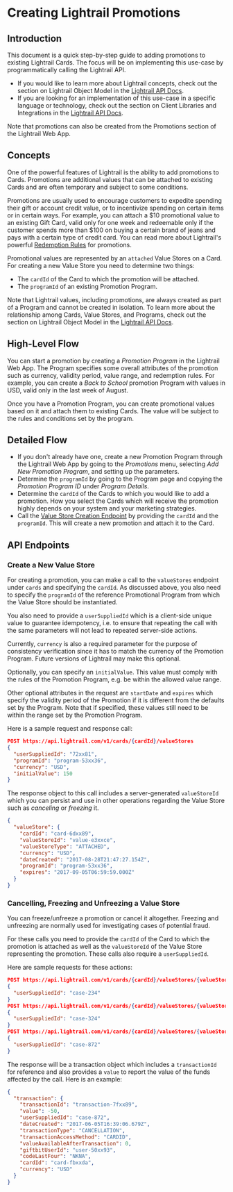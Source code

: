 # Creating Lightrail Promotions

## Introduction

This document is a quick step-by-step guide to adding promotions to existing Lightrail Cards. The focus will be on implementing this use-case by programmatically calling the Lightrail API. 

- If you would like to learn more about Lightrail concepts, check out the section on Lightrail Object Model in the [Lightrail API Docs](https://www.lightrail.com/docs/).
- If you are looking for an implementation of this use-case in a specific language or technology, check out the section on Client Libraries and Integrations in the [Lightrail API Docs](https://www.lightrail.com/docs/).

Note that promotions can also be created from the Promotions section of the Lightrail Web App.

## Concepts

One of the powerful features of Lightrail is the ability to add promotions to Cards. Promotions are additional values that can be attached to existing Cards and are often temporary and subject to some conditions. 

Promotions are usually used to encourage customers to expedite spending their gift or account credit value, or to incentivize spending on certain items or in certain ways. For example, you can attach a $10 promotional value to an existing Gift Card, valid only for one week and redeemable only if the customer spends more than $100 on buying a certain brand of jeans and pays with a certain type of credit card. You can read more about Lightrail's powerful [Redemption Rules](https://github.com/Giftbit/Lightrail-API-Docs/blob/master/feature-deep-dive/RedemptionRules.md) for promotions.

Promotional values are represented by an `attached` Value Stores on a Card. For creating a new Value Store you need to determine two things:

- The `cardId` of the Card to which the promotion will be attached.  
- The `programId` of an existing Promotion Program. 

Note that Lightrail values, including promotions, are always created as part of a Program and cannot be created in isolation. To learn more about the relationship among Cards, Value Stores, and Programs, check out the section on Lightrail Object Model in the [Lightrail API Docs](https://www.lightrail.com/docs/).

## High-Level Flow

You can start a promotion by creating a _Promotion Program_ in the Lightrail Web App. The Program specifies some overall attributes of the promotion such as currency, validity period, value range, and redemption rules. For example, you can create a _Back to School_ promotion Program with values in USD, valid only in the last week of August. 

Once you have a Promotion Program, you can create promotional values based on it and attach them to existing Cards. The value will be subject to the rules and conditions set by the program. 

## Detailed Flow

- If you don't already have one, create a new Promotion Program through the Lightrail Web App by going to the _Promotions_ menu, selecting _Add New Promotion Program_, and setting up the parameters.
- Determine the `programId` by going to the Program page and copying the _Promotion Program ID_ under _Program Details_.
- Determine the `cardId` of the Cards to which you would like to add a promotion. How you select the Cards which will receive the promotion highly depends on your system and your marketing strategies.
- Call the [Value Store Creation Endpoint](#create-a-new-value-store) by providing the `cardId` and the `programId`. This will create a new promotion and attach it to the Card.



## API Endpoints

### Create a New Value Store

For creating a promotion, you can make a call to the `valueStores` endpoint under `cards` and specifying the `cardId`. As discussed above, you also need to specify the `programId` of the reference Promotional Program from which the Value Store should be instantiated.  

You also need to provide a `userSuppliedId` which is a client-side unique value to guarantee idempotency, i.e. to ensure that repeating the call with the same parameters will not lead to repeated server-side actions.

Currently, `currency` is also a required parameter for the purpose of consistency verification since it has to match the currency of the Promotion Program. Future versions of Lightrail may make this optional.

Optionally, you can specify an `initialValue`. This value must comply with the rules of the Promotion Program, e.g. be within the allowed value range.

Other optional attributes in the request are `startDate` and `expires` which specify the validity period of the Promotion if it is different from the defaults set by the Program. Note that if specified, these values still need to be within the range set by the Promotion Program.

Here is a sample request and response call: 

```json
POST https://api.lightrail.com/v1/cards/{cardId}/valueStores
{
  "userSuppliedId": "72xx81",
  "programId": "program-53xx36",
  "currency": "USD",
  "initialValue": 150
}
```
The response object to this call includes a server-generated `valueStoreId` which you can persist and use in other operations regarding the Value Store such as _canceling_ or _freezing_ it.

```json
{
  "valueStore": {
    "cardId": "card-6dxx89",
    "valueStoreId": "value-e3xxce",
    "valueStoreType": "ATTACHED",
    "currency": "USD",
    "dateCreated": "2017-08-28T21:47:27.154Z",
    "programId": "program-53xx36",
    "expires": "2017-09-05T06:59:59.000Z"
  }
}
```

### Cancelling, Freezing and Unfreezing a Value Store

You can freeze/unfreeze a promotion or cancel it altogether. Freezing and unfreezing are normally used for investigating cases of potential fraud.

For these calls you need to provide the `cardId` of the Card to which the promotion is attached as well as the `valueStoreId` of the Value Store representing the promotion. These calls also require a `userSuppliedId`.

Here are sample requests for these actions:

```json
POST https://api.lightrail.com/v1/cards/{cardId}/valueStores/{valueStoreId}/freeze
{
  "userSuppliedId": "case-234"
}
POST https://api.lightrail.com/v1/cards/{cardId}/valueStores/{valueStoreId}/unfreeze
{
  "userSuppliedId": "case-324"
}
POST https://api.lightrail.com/v1/cards/{cardId}/valueStores/{valueStoreId}/cancel
{
  "userSuppliedId": "case-872"
}
```

 The response will be a transaction object which includes a `transactionId` for reference and also provides a `value` to report the value of the funds affected by the call. Here is an example: 

```json
{
  "transaction": {
    "transactionId": "transaction-7fxx89",
    "value": -50,
    "userSuppliedId": "case-872",
    "dateCreated": "2017-06-05T16:39:06.679Z",
    "transactionType": "CANCELLATION",
    "transactionAccessMethod": "CARDID",
    "valueAvailableAfterTransaction": 0,
    "giftbitUserId": "user-50xx93",
    "codeLastFour": "NKNA",
    "cardId": "card-fbxxda",
    "currency": "USD"
  }
}
```